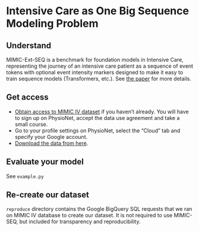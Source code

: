 # Intensive Care as One Big Sequence Modeling Problem

## Understand

MIMIC-Ext-SEQ is a benchmark for foundation models in Intensive Care, representing the journey of an intensive care patient as a sequence of event tokens with optional event intensity markers designed to make it easy to train sequence models (Transformers, etc.). See [the paper](https://vadim.me/publications/mimicseq) for more details.

## Get access

- [Obtain access to MIMIC IV dataset](https://console.cloud.google.com/storage/browser/mimicseq) if you haven’t already. You will have to sign up on PhysioNet, accept the data use agreement and take a small course.
- Go to your profile settings on PhysioNet, select the “Cloud” tab and specify your Google account.
- [Download the data from here](https://console.cloud.google.com/storage/browser/mimicseq).

## Evaluate your model

See `example.py`

## Re-create our dataset

`reproduce` directory contains the Google BigQuery SQL requests that we ran on MIMIC IV database to create our dataset. It is not required to use MIMIC-SEQ, but included for transparency and reproducibility.
